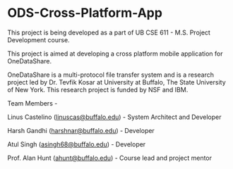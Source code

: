 # ODS-Cross-Platform-App

This project is being developed as a part of UB CSE 611 - M.S. Project Development course.

This project is aimed at developing a cross platform mobile application for OneDataShare.

OneDataShare is a multi-protocol file transfer system and is a research project led by Dr. Tevfik Kosar at University at Buffalo, The State University of New York. This research project is funded by NSF and IBM.

Team Members -

Linus Castelino (linuscas@buffalo.edu) - System Architect and Developer

Harsh Gandhi (harshnar@buffalo.edu) - Developer

Atul Singh (asingh68@buffalo.edu) - Developer


Prof. Alan Hunt (ahunt@buffalo.edu) - Course lead and project mentor
